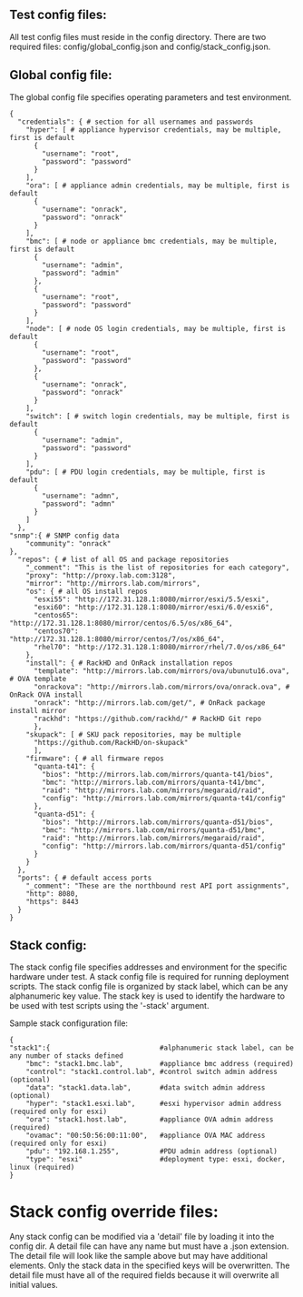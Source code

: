 ## Test config files:

All test config files must reside in the config directory.
There are two required files: config/global_config.json and config/stack_config.json.

## Global config file:

The global config file specifies operating parameters and test environment.

    {
      "credentials": { # section for all usernames and passwords
        "hyper": [ # appliance hypervisor credentials, may be multiple, first is default
          {
            "username": "root",
            "password": "password"
          }
        ],
        "ora": [ # appliance admin credentials, may be multiple, first is default
          {
            "username": "onrack",
            "password": "onrack"
          }
        ],
        "bmc": [ # node or appliance bmc credentials, may be multiple, first is default
          {
            "username": "admin",
            "password": "admin"
          },
          {
            "username": "root",
            "password": "password"
          }
        ],
        "node": [ # node OS login credentials, may be multiple, first is default
          {
            "username": "root",
            "password": "password"
          },
          {
            "username": "onrack",
            "password": "onrack"
          }
        ],
        "switch": [ # switch login credentials, may be multiple, first is default
          {
            "username": "admin",
            "password": "password"
          }
        ],
        "pdu": [ # PDU login credentials, may be multiple, first is default
          {
            "username": "admn",
            "password": "admn"
          }
        ]
      },
    "snmp":{ # SNMP config data
        "community": "onrack"
    },
      "repos": { # list of all OS and package repositories
        "_comment": "This is the list of repositories for each category",
        "proxy": "http://proxy.lab.com:3128",
        "mirror": "http://mirrors.lab.com/mirrors",
        "os": { # all OS install repos
          "esxi55": "http://172.31.128.1:8080/mirror/esxi/5.5/esxi",
          "esxi60": "http://172.31.128.1:8080/mirror/esxi/6.0/esxi6",
          "centos65": "http://172.31.128.1:8080/mirror/centos/6.5/os/x86_64",
          "centos70": "http://172.31.128.1:8080/mirror/centos/7/os/x86_64",
          "rhel70": "http://172.31.128.1:8080/mirror/rhel/7.0/os/x86_64"
        },
        "install": { # RackHD and OnRack installation repos
          "template": "http://mirrors.lab.com/mirrors/ova/ubunutu16.ova", # OVA template
          "onrackova": "http://mirrors.lab.com/mirrors/ova/onrack.ova", # OnRack OVA install
          "onrack": "http://mirrors.lab.com/get/", # OnRack package install mirror
          "rackhd": "https://github.com/rackhd/" # RackHD Git repo
          },
        "skupack": [ # SKU pack repositories, may be multiple
          "https://github.com/RackHD/on-skupack"
          ],
        "firmware": { # all firmware repos
          "quanta-t41": {
            "bios": "http://mirrors.lab.com/mirrors/quanta-t41/bios",
            "bmc": "http://mirrors.lab.com/mirrors/quanta-t41/bmc",
            "raid": "http://mirrors.lab.com/mirrors/megaraid/raid",
            "config": "http://mirrors.lab.com/mirrors/quanta-t41/config"
          },
          "quanta-d51": {
            "bios": "http://mirrors.lab.com/mirrors/quanta-d51/bios",
            "bmc": "http://mirrors.lab.com/mirrors/quanta-d51/bmc",
            "raid": "http://mirrors.lab.com/mirrors/megaraid/raid",
            "config": "http://mirrors.lab.com/mirrors/quanta-d51/config"
          }
        }
      },
      "ports": { # default access ports
        "_comment": "These are the northbound rest API port assignments",
        "http": 8080,
        "https": 8443
      }
    }

## Stack config:

The stack config file specifies addresses and environment for the specific hardware under test.
A stack config file is required for running deployment scripts.
The stack config file is organized by stack label, which can be any alphanumeric key value.
The stack key is used to identify the hardware to be used with test scripts using the '-stack' argument.

Sample stack configuration file:

    {
    "stack1":{                           #alphanumeric stack label, can be any number of stacks defined
        "bmc": "stack1.bmc.lab",         #appliance bmc address (required)
        "control": "stack1.control.lab", #control switch admin address (optional)
        "data": "stack1.data.lab",       #data switch admin address (optional)
        "hyper": "stack1.esxi.lab",      #esxi hypervisor admin address (required only for esxi)
        "ora": "stack1.host.lab",        #appliance OVA admin address (required)
        "ovamac": "00:50:56:00:11:00",   #appliance OVA MAC address (required only for esxi)
        "pdu": "192.168.1.255",          #PDU admin address (optional)
        "type": "esxi"                   #deployment type: esxi, docker, linux (required)
    }


# Stack config override files:

Any stack config can be modified via a 'detail' file by loading it into the config dir.
A detail file can have any name but must have a .json extension.
The detail file will look like the sample above but may have additional elements.
Only the stack data in the specified keys will be overwritten.
The detail file must have all of the required fields because it will overwrite all initial values.
